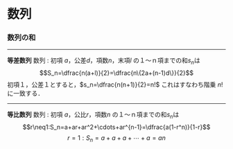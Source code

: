 # 	数列

### 数列の和
---
**等差数列**
数列 : 初項 $a$，公差$d$，項数$n$，末項$l$ の１〜ｎ項までの和$s_n$は
$$S_n=\dfrac{n(a+l)}{2}=\dfrac{n\{2a+(n-1)d\}}{2}$$
初項１，公差１とすると，$s_n=\dfrac{n(n+1)}{2}=n!$
これはすなわち階乗 $n!$ に一致する．

---
**等比数列**
数列 : 初項 $a$，公比$r$，項数$n$ の１〜ｎ項までの和$s_n$は
$$r\neq1:S_n=a+ar+ar^2+\cdots+ar^{n-1}=\dfrac{a(1-r^n)}{1-r}$$
$$r=1:S_n=a+a+a+\cdots+a=an$$

